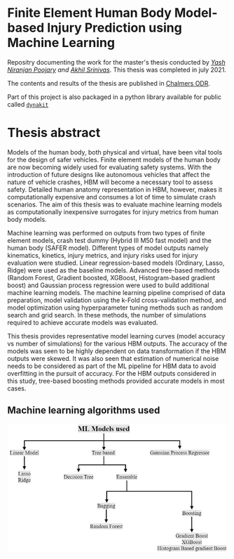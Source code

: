 # Finite Element Human Body Model-based Injury Prediction using Machine Learning
Repositry documenting the work for the master's thesis conducted by *[Yash Niranjan Poojary](https://github.com/yash-n-p) and [Akhil Srinivas](https://github.com/akhil8794)*. This thesis was completed in july 2021.

The contents and results of the thesis are published in [Chalmers ODR](https://odr.chalmers.se/handle/20.500.12380/303774).

Part of this project is also packaged in a python library available for public called [`dynakit`](https://pypi.org/project/dynakit/)

# Thesis abstract
Models of the human body, both physical and virtual, have been vital tools for the design of safer vehicles. Finite element models of the human body are now becoming widely used for evaluating safety systems. With the introduction of future designs like autonomous vehicles that affect the nature of vehicle crashes, HBM will become a necessary tool to assess safety. Detailed human anatomy representation in HBM, however, makes it computationally expensive and consumes a lot of time to simulate crash scenarios. The aim of this thesis was to evaluate machine learning models as computationally inexpensive surrogates for injury metrics from human body models. 

Machine learning was performed on outputs from two types of finite element models, crash test dummy (Hybrid III M50 fast model) and the human body (SAFER model). Different types of model outputs namely kinematics, kinetics, injury metrics, and injury risks used for injury evaluation were studied. Linear regression-based models (Ordinary, Lasso, Ridge) were used as the baseline models. Advanced tree-based methods (Random Forest, Gradient boosted, XGBoost, Histogram-based gradient boost) and Gaussian process regression were used to build additional machine learning models. The machine learning pipeline comprised of data preparation, model validation using the k-Fold cross-validation method, and model optimization using hyperparameter tuning methods such as random search and grid search. In these methods, the number of simulations required to achieve accurate models was evaluated.

This thesis provides representative model learning curves (model accuracy vs number of simulations) for the various HBM outputs. The accuracy of the models was seen to be highly dependent on data transformation if the HBM outputs were skewed. It was also seen that estimation of numerical noise needs to be considered as part of the ML pipeline for HBM data to avoid overfitting in the pursuit of accuracy. For the HBM outputs considered in this study, tree-based boosting methods provided accurate models in most cases.

## Machine learning algorithms used
<p align="center">
  <img src="https://github.com/yash-n-p/FE_HBM_ML/blob/main/docs/models.PNG" alt="Sublime's custom image"/>
</p>
